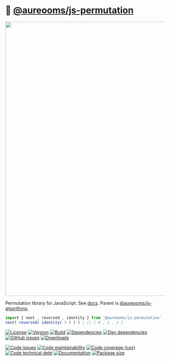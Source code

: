 :seat: [@aureooms/js-permutation](https://aureooms.github.io/js-permutation)
==

<img src="https://upload.wikimedia.org/wikipedia/commons/e/e0/Symmetric_group_3;_Cayley_table;_matrices.svg" width="864">

Permutation library for JavaScript.
See [docs](https://aureooms.github.io/js-permutation).
Parent is [@aureooms/js-algorithms](https://github.com/aureooms/js-algorithms).

```js
import { next , reversed , identity } from '@aureooms/js-permutation' ;
next( reversed( identity( 3 ) ) ) ; // [ 0 , 1 , 2 ]
```

[![License](https://img.shields.io/github/license/aureooms/js-permutation.svg)](https://raw.githubusercontent.com/aureooms/js-permutation/master/LICENSE)
[![Version](https://img.shields.io/npm/v/@aureooms/js-permutation.svg)](https://www.npmjs.org/package/@aureooms/js-permutation)
[![Build](https://img.shields.io/travis/aureooms/js-permutation/master.svg)](https://travis-ci.org/aureooms/js-permutation/branches)
[![Dependencies](https://img.shields.io/david/aureooms/js-permutation.svg)](https://david-dm.org/aureooms/js-permutation)
[![Dev dependencies](https://img.shields.io/david/dev/aureooms/js-permutation.svg)](https://david-dm.org/aureooms/js-permutation?type=dev)
[![GitHub issues](https://img.shields.io/github/issues/aureooms/js-permutation.svg)](https://github.com/aureooms/js-permutation/issues)
[![Downloads](https://img.shields.io/npm/dm/@aureooms/js-permutation.svg)](https://www.npmjs.org/package/@aureooms/js-permutation)

[![Code issues](https://img.shields.io/codeclimate/issues/aureooms/js-permutation.svg)](https://codeclimate.com/github/aureooms/js-permutation/issues)
[![Code maintainability](https://img.shields.io/codeclimate/maintainability/aureooms/js-permutation.svg)](https://codeclimate.com/github/aureooms/js-permutation/trends/churn)
[![Code coverage (cov)](https://img.shields.io/codecov/c/gh/aureooms/js-permutation/master.svg)](https://codecov.io/gh/aureooms/js-permutation)
[![Code technical debt](https://img.shields.io/codeclimate/tech-debt/aureooms/js-permutation.svg)](https://codeclimate.com/github/aureooms/js-permutation/trends/technical_debt)
[![Documentation](https://aureooms.github.io/js-permutation/badge.svg)](https://aureooms.github.io/js-permutation/source.html)
[![Package size](https://img.shields.io/bundlephobia/minzip/@aureooms/js-permutation)](https://bundlephobia.com/result?p=@aureooms/js-permutation)
